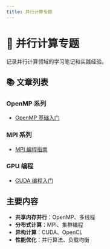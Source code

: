 ```yaml
---
title: 并行计算专题
---
```


# 🚀 并行计算专题

记录并行计算领域的学习笔记和实践经验。

## 📚 文章列表

### OpenMP 系列
- [OpenMP 基础入门](./openmp-basics)

### MPI 系列
- [MPI 编程指南](./mpi-guide)

### GPU 编程
- [CUDA 编程入门](./cuda-intro)

## 主要内容

- **共享内存并行**：OpenMP、多线程
- **分布式计算**：MPI、集群编程
- **异构计算**：CUDA、OpenCL
- **性能优化**：并行算法、负载均衡
